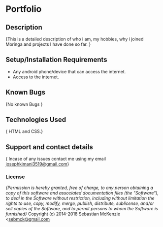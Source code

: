 # Portfolio
## Description
{This is a detailed description of who i am, my hobbies, why i joined Moringa and projects I have done so far. }
## Setup/Installation Requirements
* Any android phone/device that can access the internet.
* Access to the internet.
## Known Bugs
{No known Bugs }
## Technologies Used
{ HTML and CSS.}
## Support and contact details
{ Incase of any issues contact me using my email josephkimani3519@gmail.com}
### License
*{Permission is hereby granted, free of charge, to any person obtaining
a copy of this software and associated documentation files (the
"Software"), to deal in the Software without restriction, including
without limitation the rights to use, copy, modify, merge, publish,
distribute, sublicense, and/or sell copies of the Software, and to
permit persons to whom the Software is furnished}*
Copyright (c) 2014-2018 Sebastian McKenzie <sebmck@gmail.com
